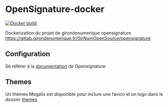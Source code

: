 # OpenSignature-docker

[![Docker build](https://img.shields.io/badge/docker-automated-informational?logo=docker)](https://docs.docker.com/compose/)


Dockerization du projet de girondenumerique opensignature
https://gitlab.girondenumerique.fr/GirNumOpenSource/opensignature



## Configuration

Se référer à la [documentation](https://gitlab.girondenumerique.fr/GirNumOpenSource/opensignature/-/blob/master/README.md?ref_type=heads) de Opensignature

## Themes
Un thèmes Megalis est disponible pour inclure une favico et un logo dans le dossier [themes](./themes/)
